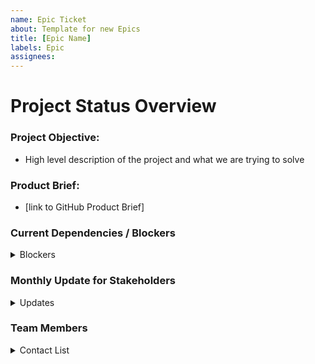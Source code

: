 ```yaml
---
name: Epic Ticket
about: Template for new Epics
title: [Epic Name]
labels: Epic
assignees:
---
```

<!-- Please fill out all of the relevant sections of this template. Please do not delete any areas of this template. The tickets can be updated as the sections are finished and any section that doesn't need to have info should be labeled as NA -->

# Project Status Overview
### Project Objective:
- High level description of the project and what we are trying to solve
### Product Brief:
- [link to GitHub Product Brief]
### Current Dependencies / Blockers
<details>
<summary>Blockers</summary>
 
|Blocker | Team / Owner | Est to Resolution |
|-------|---------|-------| 
| Internal dependency ? |   |
| External dependency ?  |   |
</details>

### Monthly Update for Stakeholders
<details>
<summary>Updates</summary>
 
|Month| Project Health | Progress & Key Accomplishments| Issues/Risks/Blockers|
|-------| ---------|--------|---------|
|MM/DD/YY| 
|MM/DD/YY|
|MM/DD/YY|
|MM/DD/YY|
</details>

### Team Members
<details>
<summary>Contact List</summary>
 
**VA:**
- **Mobile OCTO Product Leads:** Rachel Han or  Ryan Thurlwell
- **VA OCTO Product Leads:** 
- **External Team 1 & Role:**
- **External Team 1 & Role:**
- 
**Ad Hoc:** 
- **Mobile Team**: Global, Health and Benefits, Design System, QA, API 
- **Mobile Team Lead:** 
- **FE Engineering:**
- **BE Engineering:** 
- **Design:**
- **Content**
- **QA:**
- **Mobile Teams that are involved:** Global, Health and Benefits, Design System, QA, API 
</details>
